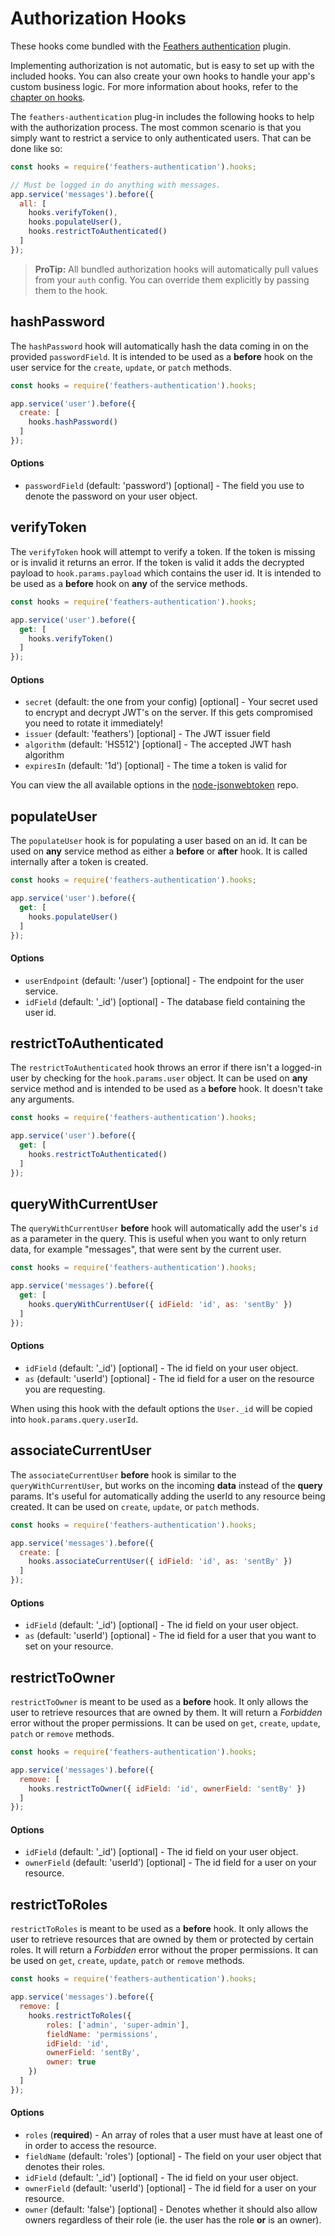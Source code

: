 # Authorization Hooks

These hooks come bundled with the [Feathers authentication](https://github.com/feathersjs/feathers-authentication) plugin.

Implementing authorization is not automatic, but is easy to set up with the included hooks.  You can also create your own hooks to handle your app's custom business logic.  For more information about hooks, refer to the [chapter on hooks](../hooks/readme.md).

The `feathers-authentication` plug-in includes the following hooks to help with the authorization process. The most common scenario is that you simply want to restrict a service to only authenticated users. That can be done like so:

```js
const hooks = require('feathers-authentication').hooks;

// Must be logged in do anything with messages.
app.service('messages').before({
  all: [
    hooks.verifyToken(),
    hooks.populateUser(),
    hooks.restrictToAuthenticated()
  ]
});
```

> **ProTip:** All bundled authorization hooks will automatically pull values from your `auth` config. You can override them explicitly by passing them to the hook.

## hashPassword

The `hashPassword` hook will automatically hash the data coming in on the provided `passwordField`. It is intended to be used as a **before** hook on the user service for the `create`, `update`, or `patch` methods.

```js
const hooks = require('feathers-authentication').hooks;

app.service('user').before({
  create: [
    hooks.hashPassword()
  ]
});
```

#### Options

- `passwordField` (default: 'password') [optional] - The field you use to denote the password on your user object.

## verifyToken

The `verifyToken` hook will attempt to verify a token. If the token is missing or is invalid it returns an error. If the token is valid it adds the decrypted payload to `hook.params.payload` which contains the user id. It is intended to be used as a **before** hook on **any** of the service methods.

```js
const hooks = require('feathers-authentication').hooks;

app.service('user').before({
  get: [
    hooks.verifyToken()
  ]
});
```

#### Options

- `secret` (default: the one from your config) [optional] - Your secret used to encrypt and decrypt JWT's on the server. If this gets compromised you need to rotate it immediately!
- `issuer` (default: 'feathers') [optional] - The JWT issuer field
- `algorithm` (default: 'HS512') [optional] - The accepted JWT hash algorithm
- `expiresIn` (default: '1d') [optional] - The time a token is valid for

You can view the all available options in the [node-jsonwebtoken](https://github.com/auth0/node-jsonwebtoken) repo.

## populateUser

The `populateUser` hook is for populating a user based on an id. It can be used on **any** service method as either a **before** or **after** hook. It is called internally after a token is created.

```js
const hooks = require('feathers-authentication').hooks;

app.service('user').before({
  get: [
    hooks.populateUser()
  ]
});
```

#### Options

- `userEndpoint` (default: '/user') [optional] - The endpoint for the user service.
- `idField` (default: '_id') [optional] - The database field containing the user id.

## restrictToAuthenticated

The `restrictToAuthenticated` hook throws an error if there isn't a logged-in user by checking for the `hook.params.user` object. It can be used on **any** service method and is intended to be used as a **before** hook. It doesn't take any arguments.

```js
const hooks = require('feathers-authentication').hooks;

app.service('user').before({
  get: [
    hooks.restrictToAuthenticated()
  ]
});
```

## queryWithCurrentUser

The `queryWithCurrentUser` **before** hook will automatically add the user's `id` as a parameter in the query. This is useful when you want to only return data, for example "messages", that were sent by the current user.

```js
const hooks = require('feathers-authentication').hooks;

app.service('messages').before({
  get: [
    hooks.queryWithCurrentUser({ idField: 'id', as: 'sentBy' })
  ]
});
```

#### Options

- `idField` (default: '_id') [optional] - The id field on your user object.
- `as` (default: 'userId') [optional] - The id field for a user on the resource you are requesting.

When using this hook with the default options the `User._id` will be copied into `hook.params.query.userId`.

## associateCurrentUser

The `associateCurrentUser` **before** hook is similar to the `queryWithCurrentUser`, but works on the incoming **data** instead of the **query** params. It's useful for automatically adding the userId to any resource being created. It can be used on `create`, `update`, or `patch` methods.

```js
const hooks = require('feathers-authentication').hooks;

app.service('messages').before({
  create: [
    hooks.associateCurrentUser({ idField: 'id', as: 'sentBy' })
  ]
});
```

#### Options

- `idField` (default: '_id') [optional] - The id field on your user object.
- `as` (default: 'userId') [optional] - The id field for a user that you want to set on your resource.

## restrictToOwner

`restrictToOwner` is meant to be used as a **before** hook. It only allows the user to retrieve resources that are owned by them. It will return a _Forbidden_ error without the proper permissions. It can be used on `get`, `create`, `update`, `patch` or `remove` methods.

```js
const hooks = require('feathers-authentication').hooks;

app.service('messages').before({
  remove: [
    hooks.restrictToOwner({ idField: 'id', ownerField: 'sentBy' })
  ]
});
```

#### Options

- `idField` (default: '_id') [optional] - The id field on your user object.
- `ownerField` (default: 'userId') [optional] - The id field for a user on your resource.

## restrictToRoles

`restrictToRoles` is meant to be used as a **before** hook. It only allows the user to retrieve resources that are owned by them or protected by certain roles. It will return a _Forbidden_ error without the proper permissions. It can be used on `get`, `create`, `update`, `patch` or `remove` methods.

```js
const hooks = require('feathers-authentication').hooks;

app.service('messages').before({
  remove: [
    hooks.restrictToRoles({
        roles: ['admin', 'super-admin'],
        fieldName: 'permissions',
        idField: 'id',
        ownerField: 'sentBy',
        owner: true
    })
  ]
});
```

#### Options

- `roles` (**required**) - An array of roles that a user must have at least one of in order to access the resource.
- `fieldName` (default: 'roles') [optional] - The field on your user object that denotes their roles.
- `idField` (default: '_id') [optional] - The id field on your user object.
- `ownerField` (default: 'userId') [optional] - The id field for a user on your resource.
- `owner` (default: 'false') [optional] - Denotes whether it should also allow owners regardless of their role (ie. the user has the role **or** is an owner).
